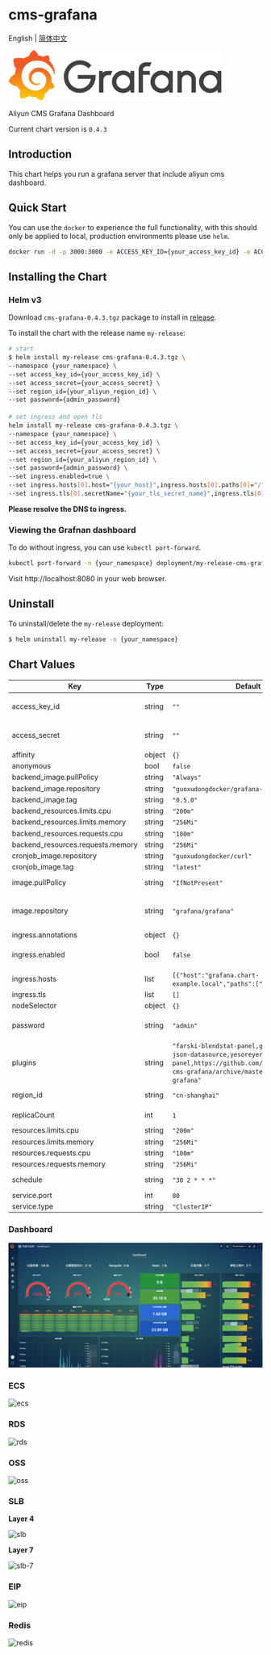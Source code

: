 cms-grafana
===========
English | [简体中文](README_CN.md)

![grafana](https://raw.githubusercontent.com/grafana/grafana/master/docs/logo-horizontal.png)

Aliyun CMS Grafana Dashboard

Current chart version is `0.4.3`



## Introduction

This chart helps you run a grafana server that include aliyun cms dashboard.

## Quick Start

You can use the `docker` to experience the full functionality, with this should only be applied to local, production environments please use `helm`.

```bash
docker run -d -p 3000:3000 -e ACCESS_KEY_ID={your_access_key_id} -e ACCESS_SECRET={your_access_secret}  guoxudongdocker/grafana-cms-run:0.4.3
```

## Installing the Chart

### Helm v3

Download `cms-grafana-0.4.3.tgz` package to install in [release](https://github.com/sunny0826/cms-grafana-builder/releases).

To install the chart with the release name `my-release`:

```bash
# start
$ helm install my-release cms-grafana-0.4.3.tgz \
--namespace {your_namespace} \
--set access_key_id={your_access_key_id} \
--set access_secret={your_access_secret} \
--set region_id={your_aliyun_region_id} \
--set password={admin_password}

# set ingress and open tls
helm install my-release cms-grafana-0.4.3.tgz \
--namespace {your_namespace} \
--set access_key_id={your_access_key_id} \
--set access_secret={your_access_secret} \
--set region_id={your_aliyun_region_id} \
--set password={admin_password} \
--set ingress.enabled=true \
--set ingress.hosts[0].host="{your_host}",ingress.hosts[0].paths[0]="/" \
--set ingress.tls[0].secretName="{your_tls_secret_name}",ingress.tls[0].hosts[0]="{your_tls_host}"
```
__Please resolve the DNS to ingress.__

### Viewing the Grafnan dashboard

To do without ingress, you can use `kubectl port-forward`.

```bash
kubectl port-forward -n {your_namespace} deployment/my-release-cms-grafana 8080:8080 &
```

Visit http://localhost:8080 in your web browser.

## Uninstall

To uninstall/delete the `my-release` deployment:

```bash
$ helm uninstall my-release -n {your_namespace}
```



## Chart Values

| Key | Type | Default | Description |
|-----|------|---------|-------------|
| access_key_id | string | `""` | Aliyun Access Key Id. |
| access_secret | string | `""` | Aliyun Access Secret. |
| affinity | object | `{}` |  |
| anonymous | bool | `false` |  |
| backend_image.pullPolicy | string | `"Always"` |  |
| backend_image.repository | string | `"guoxudongdocker/grafana-build"` |  |
| backend_image.tag | string | `"0.5.0"` |  |
| backend_resources.limits.cpu | string | `"200m"` |  |
| backend_resources.limits.memory | string | `"256Mi"` |  |
| backend_resources.requests.cpu | string | `"100m"` |  |
| backend_resources.requests.memory | string | `"256Mi"` |  |
| cronjob_image.repository | string | `"guoxudongdocker/curl"` |  |
| cronjob_image.tag | string | `"latest"` |  |
| image.pullPolicy | string | `"IfNotPresent"` | Image pull policy. |
| image.repository | string | `"grafana/grafana"` | Image source repository name. |
| ingress.annotations | object | `{}` |  |
| ingress.enabled | bool | `false` | Whether to open ingress. |
| ingress.hosts | list | `[{"host":"grafana.chart-example.local","paths":["/"]}]` | Ingress hosts. |
| ingress.tls | list | `[]` |  |
| nodeSelector | object | `{}` |  |
| password | string | `"admin"` | Grafana admin password. |
| plugins | string | `"farski-blendstat-panel,grafana-simple-json-datasource,yesoreyeram-boomtheme-panel,https://github.com/sunny0826/aliyun-cms-grafana/archive/master.zip;aliyun-cms-grafana"` | Grafana plugin list. |
| region_id | string | `"cn-shanghai"` | Aliyun Region Id. |
| replicaCount | int | `1` | replica count. |
| resources.limits.cpu | string | `"200m"` |  |
| resources.limits.memory | string | `"256Mi"` |  |
| resources.requests.cpu | string | `"100m"` |  |
| resources.requests.memory | string | `"256Mi"` |  |
| schedule | string | `"30 2 * * *"` | CronJob schedule. |
| service.port | int | `80` |  |
| service.type | string | `"ClusterIP"` |  |

### Dashboard

![Dashboard](docs/image/dashboard.png)

### ECS
![ecs](docs/image/ecs.png)

### RDS
![rds](docs/image/rds.png)

### OSS
![oss](docs/image/oss.png)

### SLB

**Layer 4**

![slb](docs/image/slb.png)

**Layer 7**

![slb-7](docs/image/slb-7.png)

### EIP
![eip](docs/image/eip.png)

### Redis
![redis](docs/image/redis.png)
